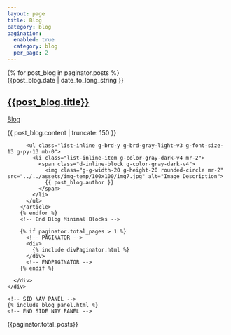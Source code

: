 ```yaml
---
layout: page
title: Blog
category: blog
pagination:
  enabled: true
  category: blog
  per_page: 2
---
```

<!-- Blog Minimal Blocks -->
<div class="container g-pt-40 g-pb-20">
  <div class="row justify-content-between">
    <div class="col-lg-9 g-mb-80">
      <div class="g-pr-20--lg">
        {% for post_blog in paginator.posts %}
        <!-- Blog Minimal Blocks -->
        <article class="g-mb-50">
          <div class="g-mb-10">
            <span class="d-block g-color-gray-dark-v4 g-font-weight-700 g-font-size-12 text-uppercase mb-2">{{post_blog.date | date_to_long_string }}</span>
            <h2 class="h4 g-color-black g-font-weight-600 mb-3">
              <a class="u-link-v5 g-color-black g-color-primary--hover" href="{{post_blog.url}}">{{post_blog.title}} </a>
            </h2>
            <a class="u-tags-v1 g-color-white g-bg-green g-bg-black--hover g-py-4 g-px-10" href="#">Blog</a>
            <p class="g-color-gray-dark-v4 g-line-height-1_8">{{ post_blog.content | truncate: 150 }} </p>
          </div>

          <ul class="list-inline g-brd-y g-brd-gray-light-v3 g-font-size-13 g-py-13 mb-0">
            <li class="list-inline-item g-color-gray-dark-v4 mr-2">
              <span class="d-inline-block g-color-gray-dark-v4">
                <img class="g-g-width-20 g-height-20 rounded-circle mr-2" src="../../assets/img-temp/100x100/img7.jpg" alt="Image Description">
                {{ post_blog.author }}
              </span>
            </li>
          </ul>
        </article>
        {% endfor %}
        <!-- End Blog Minimal Blocks -->

        {% if paginator.total_pages > 1 %}
          <!-- PAGINATOR -->
          <div>
            {% include divPaginator.html %}
          </div>
          <!-- ENDPAGINATOR -->
        {% endif %}

      </div>
    </div>

    <!-- SID NAV PANEL -->
    {% include blog_panel.html %}
    <!-- END SIDE NAV PANEL -->

  </div>
</div>

<p>{{paginator.total_posts}}</p>
